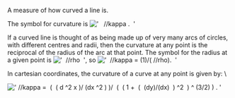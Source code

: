 A measure of how curved a line is.

The symbol for curvature is
!['   //kappa .  '](../dictionary/equation_images/2227.2..png)

If a curved line is thought of as being made up of very many arcs of
circles, with different centres and radii, then the curvature at any
point is the reciprocal of the radius of the arc at that point. The
symbol for the radius at a given point is
!['  //rho  '](../dictionary/equation_images/2227.3..png), so
!['  //kappa = (1)/( //rho).  '](../dictionary/equation_images/2227.4..png)

In cartesian coordinates, the curvature of a curve at any point is given
by: \\

![' //kappa =  (  ( d \^2 x )/ (dx \^2 ) )/  (  ( 1 +  (  (dy)/(dx)  ) \^2  ) \^ (3/2) ) . '](../dictionary/equation_images/2227.1..png)
